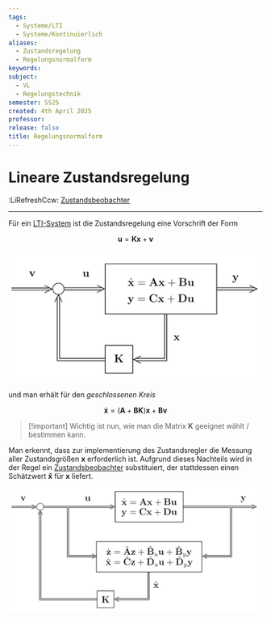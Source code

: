 ```yaml
---
tags:
  - Systeme/LTI
  - Systeme/Kontinuierlich
aliases:
  - Zustandsregelung
  - Regelungsnormalform
keywords: 
subject:
  - VL
  - Regelungstechnik
semester: SS25
created: 4th April 2025
professor: 
release: false
title: Regelungsnormalform
---
```


# Lineare Zustandsregelung

:LiRefreshCcw: [Zustandsbeobachter](Zustandsbeobachter.md)

---

Für ein [LTI-System](Kontinuierlicher%20LTI-Zustandsraum.md) ist die Zustandsregelung eine Vorschrift der Form

$$
\mathbf{u} = \mathbf{Kx} + \mathbf{v}
$$

![invert_dark|600](assets/Pasted%20image%2020250525195124.png)

und man erhält für den *geschlossenen Kreis*

$$
\mathbf{\dot{x}} = (\mathbf{A}+\mathbf{BK})\mathbf{x} + \mathbf{Bv}
$$

> [!important] Wichtig ist nun, wie man die Matrix $\mathbf{K}$ geeignet wählt / bestimmen kann.

Man erkennt, dass zur implementierung des Zustandsregler die Messung aller Zustandsgrößen $\mathbf{x}$ erforderlich ist. Aufgrund dieses Nachteils wird in der Regel ein [Zustandsbeobachter](Zustandsbeobachter.md) substituiert, der stattdessen einen Schätzwert $\mathbf{\hat{x}}$ für $\mathbf{x}$ liefert.

![invert_dark|700](assets/Pasted%20image%2020250525201353.png)
